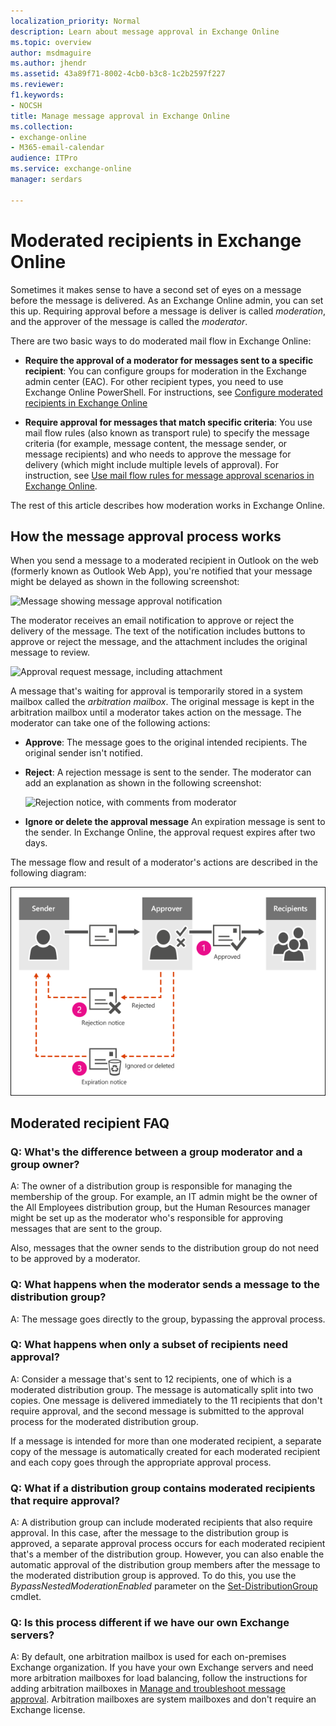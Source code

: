 ```yaml
---
localization_priority: Normal
description: Learn about message approval in Exchange Online
ms.topic: overview
author: msdmaguire
ms.author: jhendr
ms.assetid: 43a89f71-8002-4cb0-b3c8-1c2b2597f227
ms.reviewer: 
f1.keywords:
- NOCSH
title: Manage message approval in Exchange Online
ms.collection: 
- exchange-online
- M365-email-calendar
audience: ITPro
ms.service: exchange-online
manager: serdars

---
```


# Moderated recipients in Exchange Online

Sometimes it makes sense to have a second set of eyes on a message before the message is delivered. As an Exchange Online admin, you can set this up. Requiring approval before a message is deliver is called _moderation_, and the approver of the message is called the _moderator_.

There are two basic ways to do moderated mail flow in Exchange Online:

- **Require the approval of a moderator for messages sent to a specific recipient**: You can configure groups for moderation in the Exchange admin center (EAC). For other recipient types, you need to use Exchange Online PowerShell. For instructions, see [Configure moderated recipients in Exchange Online](configure-moderated-recipients-exo.md)

- **Require approval for messages that match specific criteria**: You use mail flow rules (also known as transport rule) to specify the message criteria (for example, message content, the message sender, or message recipients) and who needs to approve the message for delivery (which might include multiple levels of approval). For instruction, see [Use mail flow rules for message approval scenarios in Exchange Online](../../security-and-compliance/mail-flow-rules/common-message-approval-scenarios.md).

The rest of this article describes how moderation works in Exchange Online.

## How the message approval process works

When you send a message to a moderated recipient in Outlook on the web (formerly known as Outlook Web App), you're notified that your message might be delayed as shown in the following screenshot:

![Message showing message approval notification](../../media/TA_Mod_Sender_Notification.png)

The moderator receives an email notification to approve or reject the delivery of the message. The text of the notification includes buttons to approve or reject the message, and the attachment includes the original message to review.

![Approval request message, including attachment](../../media/TA_Mod_Approval_Request.png)

A message that's waiting for approval is temporarily stored in a system mailbox called the _arbitration mailbox_. The original message is kept in the arbitration mailbox until a moderator takes action on the message. The moderator can take one of the following actions:

- **Approve**: The message goes to the original intended recipients. The original sender isn't notified.
- **Reject**: A rejection message is sent to the sender. The moderator can add an explanation as shown in the following screenshot:

  ![Rejection notice, with comments from moderator](../../media/TA_Mod_Rejection.png)

- **Ignore or delete the approval message** An expiration message is sent to the sender. In Exchange Online, the approval request expires after two days.

The message flow and result of a moderator's actions are described in the following diagram:

![Workflow showing options for approving a message](../../media/TA_ModerationWorkflow.png)

## Moderated recipient FAQ

### Q: What's the difference between a group moderator and a group owner?

A: The owner of a distribution group is responsible for managing the membership of the group. For example, an IT admin might be the owner of the All Employees distribution group, but the Human Resources manager might be set up as the moderator who's responsible for approving messages that are sent to the group.

Also, messages that the owner sends to the distribution group do not need to be approved by a moderator.

### Q: What happens when the moderator sends a message to the distribution group?

A: The message goes directly to the group, bypassing the approval process.

### Q: What happens when only a subset of recipients need approval?

A: Consider a message that's sent to 12 recipients, one of which is a moderated distribution group. The message is automatically split into two copies. One message is delivered immediately to the 11 recipients that don't require approval, and the second message is submitted to the approval process for the moderated distribution group.

If a message is intended for more than one moderated recipient, a separate copy of the message is automatically created for each moderated recipient and each copy goes through the appropriate approval process.

### Q: What if a distribution group contains moderated recipients that require approval?

A: A distribution group can include moderated recipients that also require approval. In this case, after the message to the distribution group is approved, a separate approval process occurs for each moderated recipient that's a member of the distribution group. However, you can also enable the automatic approval of the distribution group members after the message to the moderated distribution group is approved. To do this, you use the _BypassNestedModerationEnabled_ parameter on the [Set-DistributionGroup](/powershell/module/exchange/set-distributiongroup) cmdlet.

### Q: Is this process different if we have our own Exchange servers?

A: By default, one arbitration mailbox is used for each on-premises Exchange organization. If you have your own Exchange servers and need more arbitration mailboxes for load balancing, follow the instructions for adding arbitration mailboxes in [Manage and troubleshoot message approval](ttroubleshoot-message-approval.md). Arbitration mailboxes are system mailboxes and don't require an Exchange license.
